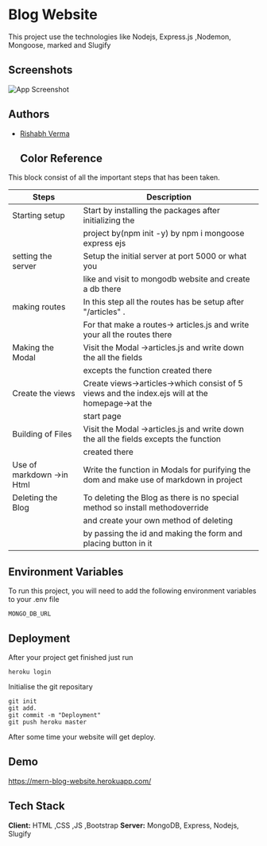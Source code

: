 

# Blog Website

This project use the technologies like Nodejs, Express.js ,Nodemon, Mongoose, marked and Slugify

## Screenshots

![App Screenshot](https://user-images.githubusercontent.com/69208178/126063766-8a7fccdf-dcaf-4879-9f9d-64de52d53a77.png)

  
## Authors

- [Rishabh Verma](https://github.com/aryan2621)

  ## Color Reference
This block consist of all the important steps that has been taken.

| Steps             | Description                                                                |
| ----------------- | ------------------------------------------------------------------ |
| Starting setup |Start by installing the packages after initializing the
|| project by(npm init -y) by npm i mongoose express ejs
| setting the server| Setup the initial server at port 5000 or what you 
||like and visit to mongodb website and create a db there |
| making routes | In this step all the routes has be setup after "/articles" .
||For that make a routes-> articles.js and write your all the routes there |
|Making the Modal| Visit the Modal ->articles.js and write down the all the fields 
||excepts the function created there |
|Create the views|Create views->articles->which consist of 5 views and the index.ejs will at the homepage->at the
|| start page |
|Building of Files| Visit the Modal ->articles.js and write down the all the fields excepts the function 
||created there |
|Use of markdown ->in Html|Write the function in Modals for purifying the dom and make use of markdown in project|
|Deleting the Blog|To deleting the Blog as there is no special method so install methodoverride 
||and create your own method of deleting 
||by passing the id and making the form and placing button in it|

## Environment Variables

To run this project, you will need to add the following environment variables to your .env file

`MONGO_DB_URL`


  
## Deployment

After your project get finished just run

```
heroku login

```
Initialise the git repositary

```
git init 
git add.
git commit -m "Deployment"
git push heroku master

```
After some time your website will get deploy.

  
## Demo


https://mern-blog-website.herokuapp.com/

  
## Tech Stack

**Client:** HTML ,CSS ,JS ,Bootstrap
**Server:** MongoDB, Express, Nodejs, Slugify



  

